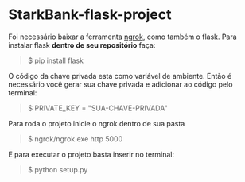 # StarkBank-flask-project
Foi necessário baixar a ferramenta [ngrok](https://ngrok.com/), como também o flask. Para instalar flask **dentro de seu repositório** faça:
> $ pip install flask

O código da chave privada esta como variável de ambiente. Então é necessário você gerar sua chave privada e adicionar ao código pelo terminal:
>  $ PRIVATE_KEY = "SUA-CHAVE-PRIVADA"

Para roda o projeto inicie o ngrok dentro de sua pasta
> $ ngrok/ngrok.exe http 5000

E para executar o projeto basta inserir no terminal:
> $ python setup.py
